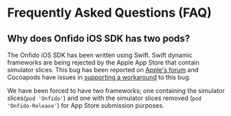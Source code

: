 # Frequently Asked Questions (FAQ)

## Why does Onfido iOS SDK has two pods?

The Onfido iOS SDK has been written using Swift. Swift dynamic frameworks are being rejected by the Apple App Store that contain simulator slices. This bug has been reported on [Apple's forum](https://forums.developer.apple.com/thread/21496) and Cocoapods have issues in [supporting a workaround](https://github.com/CocoaPods/CocoaPods/issues/1993) to this bug.

We have been forced to have two frameworks; one containing the simulator slices(`pod 'Onfido'`) and one with the simulator slices removed (`pod 'Onfido-Release'`) for App Store submission purposes.